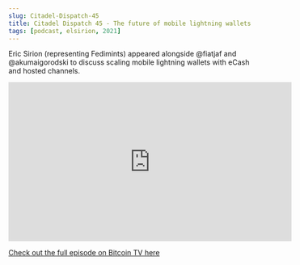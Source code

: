 ```yaml
---
slug: Citadel-Dispatch-45
title: Citadel Dispatch 45 - The future of mobile lightning wallets
tags: [podcast, elsirion, 2021]
---
```


Eric Sirion (representing Fedimints) appeared alongside @fiatjaf and @akumaigorodski to discuss scaling mobile lightning wallets with eCash and hosted channels. 

<iframe title="Citadel Dispatch e45 - the future of mobile lightning wallets with @ericsirion, @akumaigorodski, and @fiatjaf" src="https://bitcointv.com/videos/embed/e9efea85-1f1d-4579-8fdc-8b7a94a9a555" allowfullscreen="" sandbox="allow-same-origin allow-scripts allow-popups" width="560" height="315" frameborder="0"></iframe>

[Check out the full episode on Bitcoin TV here](https://bitcointv.com/w/uTtKtUmfWZ7mZDztVXVRWv)
